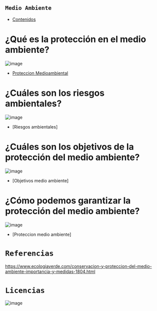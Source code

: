 ## `Medio Ambiente`

- [Contenidos](contenidos/contenidos.md)
# ¿Qué es la protección en el medio ambiente?
![image](https://user-images.githubusercontent.com/114906861/201603401-236b7891-d078-423f-b6a7-15a8047996f3.jpg)
- [Proteccion Medioambiental](medioambiente/ambiente.md) 

# ¿Cuáles son los riesgos ambientales?
![image](https://user-images.githubusercontent.com/114906861/201603673-9679fac0-39e1-4f10-bf9a-81f64e048313.jpg)
- [Riesgos ambientales]

# ¿Cuáles son los objetivos de la protección del medio ambiente?
![image](https://user-images.githubusercontent.com/114906861/201603924-360b9997-7936-4169-be5e-06e8c769844e.jpg)
- [Objetivos medio ambiente] 

# ¿Cómo podemos garantizar la protección del medio ambiente?

![image](https://user-images.githubusercontent.com/114906861/201604468-6d9df03a-e2f0-463a-a881-0c50108920bf.png)
- [Proteccion medio ambiente]

# `Referencias`

https://www.ecologiaverde.com/conservacion-y-proteccion-del-medio-ambiente-importancia-y-medidas-1804.html


# `Licencias`
![image](https://user-images.githubusercontent.com/114906861/201602325-53437fa8-61f8-45c2-9c1d-9e4b8c3cc45a.PNG)
